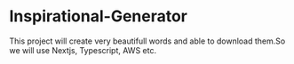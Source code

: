 # Inspirational-Generator
This project will create very beautifull words and able to download them.So we will use Nextjs, Typescript, AWS etc.
